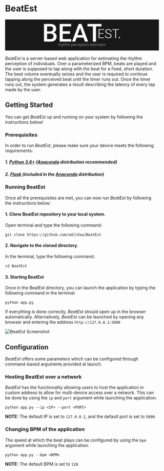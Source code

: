 # BeatEst

![Project Banner](https://github.com/adildsw/BeatEst/blob/main/web/assets/banner.png)

_BeatEst_ is a server-based web application for estimating the rhythm perception of individuals. Over a parameterized BPM, beats are played and the user is supposed to tap along with the beat for a fixed, short duration. The beat volume eventually seizes and the user is required to continue tapping along the perceived beat until the timer runs out. Once the timer runs out, the system generates a result describing the latency of every tap made by the user.

## Getting Started
You can get _BeatEst_ up and running on your system by following the instructions below!

### Prerequisites
In order to run _BeatEst_, please make sure your device meets the following requirements:

##### 1. **[Python 3.6+](https://www.python.org/downloads/)** ([Anaconda](https://www.anaconda.com/products/individual) distribution recommended)
##### 2. **[Flask](https://pypi.org/project/Flask/)** (included in the [Anaconda](https://www.anaconda.com/products/individual) distribution)

### Running BeatEst
Once all the prerequisites are met, you can now run _BeatEst_ by following the instructions below:

#### 1. Clone BeatEst repository to your local system.
Open terminal and type the following command:
```
git clone https://github.com/adildsw/BeatEst
```

#### 2. Navigate to the cloned directory.
In the terminal, type the following command:
```
cd BeatEst
```

#### 3. Starting BeatEst
Once in the BeatEst directory, you can launch the application by typing the following command in the terminal:
```
python app.py
```
If everything is done correctly, _BeatEst_ should open up in the browser automatically. Alternatively, _BeatEst_ can be launched by opening any browser and entering the address `http://127.0.0.1:5000`

![BeatEst Screenshot](https://github.com/adildsw/BeatEst/blob/main/web/assets/screenrec.gif)

## Configuration
_BeatEst_ offers some parameters which can be configured through command-based arguments provided at launch.

### Hosting BeatEst over a network
_BeatEst_ has the functionality allowing users to host the application in custom address to allow for multi-device access over a network. This can be done by using the `ip` and `port` argument while launching the application.
```
python app.py --ip <IP> --port <PORT>
```
**NOTE:** The default IP is set to `127.0.0.1`, and the default port is set to `5000`.

### Changing BPM of the application
The speed at which the beat plays can be configured by using the `bpm` argument while launching the application.
```
python app.py --bpm <BPM>
```
**NOTE:** The default BPM is set to `120`.
